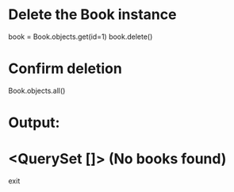 # Delete the Book instance

book = Book.objects.get(id=1)
book.delete()

# Confirm deletion
Book.objects.all()

# Output:
# <QuerySet []>  (No books found)
exit